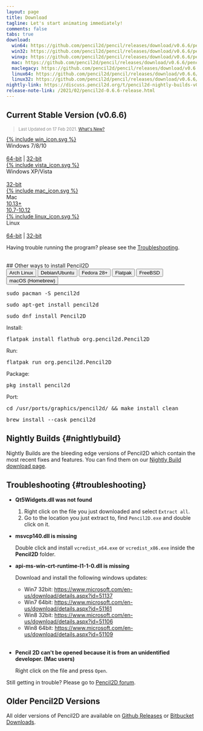 ```yaml
---
layout: page
title: Download
tagline: Let's start animating immediately!
comments: false
tabs: true
download:
  win64: https://github.com/pencil2d/pencil/releases/download/v0.6.6/pencil2d-win64-0.6.6.zip
  win32: https://github.com/pencil2d/pencil/releases/download/v0.6.6/pencil2d-win32-0.6.6.zip
  winxp: https://github.com/pencil2d/pencil/releases/download/v0.6.6/pencil2d-winxp-0.6.6.zip
  mac: https://github.com/pencil2d/pencil/releases/download/v0.6.6/pencil2d-mac-0.6.6.zip
  maclegacy: https://github.com/pencil2d/pencil/releases/download/v0.6.6/pencil2d-mac-legacy-0.6.6.zip
  linux64: https://github.com/pencil2d/pencil/releases/download/v0.6.6/pencil2d-linux-amd64-0.6.6.AppImage
  linux32: https://github.com/pencil2d/pencil/releases/download/v0.6.6/pencil2d-linux-i386-0.6.6.AppImage
nightly-link: https://discuss.pencil2d.org/t/pencil2d-nightly-builds-v0-6-3/3118
release-note-link: /2021/02/pencil2d-0.6.6-release.html
---
```


## Current Stable Version (v0.6.6)

<blockquote style="color:#898989;font-size:0.8em">
Last Updated on 17 Feb 2021. <a href="{{ page.release-note-link }}">What's New?</a>
</blockquote>

<div class="download-tiles">
<div></div>
<div class="download-tile">
  <a href="{{ page.download.win64 }}">
    {% include win_icon.svg %}
  </a><br>
  Windows 7/8/10<br><br>
  <a href="{{ page.download.win64 }}">64-bit</a> |
  <a href="{{ page.download.win32 }}">32-bit</a>
</div>

<div class="download-tile">
  <a href="{{ page.download.win32 }}">
    {% include vista_icon.svg %}
  </a><br>
  Windows XP/Vista<br><br>
  <a href="{{ page.download.winxp }}">32-bit</a><br>
</div>

<div class="download-tile">
  <a href="{{ page.download.mac }}">
    {% include mac_icon.svg %}
  </a><br>
  Mac <br>
  <a href="{{ page.download.mac }}">10.13+</a><br>
  <a href="{{ page.download.maclegacy }}">10.7-10.12</a>
</div>

<div class="download-tile">
  <a href="{{ page.download.linux64 }}">
    {% include linux_icon.svg %}
  </a><br>
  Linux<br><br>
  <a href="{{ page.download.linux64 }}">64-bit</a> |
  <a href="{{ page.download.linux32 }}">32-bit</a>
</div>

</div>
<div style="clear:both"></div>

Having trouble running the program? please see the
<a href="#troubleshooting">Troubleshooting</a>.

<br>
## Other ways to install Pencil2D

<div class="tabs">
  <button class="tablinks" onclick="openTab(event, 'arch')" id="defaultTab">Arch Linux</button>
  <button class="tablinks" onclick="openTab(event, 'debian')">Debian/Ubuntu</button>
  <button class="tablinks" onclick="openTab(event, 'fedora')">Fedora 28+</button>
  <button class="tablinks" onclick="openTab(event, 'flatpak')">Flatpak</button>
  <button class="tablinks" onclick="openTab(event, 'freebsd')">FreeBSD</button>
  <button class="tablinks" onclick="openTab(event, 'cask')">macOS (Homebrew)</button>
</div>

<hr style="margin: 0 2rem;">

<div id="arch" class="tabcontent">
<pre>sudo pacman -S pencil2d</pre>
</div>

<div id="debian" class="tabcontent">
<pre>sudo apt-get install pencil2d</pre>
</div>

<div id="fedora" class="tabcontent">
<pre>sudo dnf install Pencil2D</pre>
</div>

<div id="flatpak" class="tabcontent">
<p>Install:</p>
<pre>flatpak install flathub org.pencil2d.Pencil2D</pre>
<p>Run:</p>
<pre>flatpak run org.pencil2d.Pencil2D</pre>
</div>

<div id="freebsd" class="tabcontent">
<p>Package:</p>
<pre>pkg install pencil2d</pre>
<p>Port:</p>
<pre>cd /usr/ports/graphics/pencil2d/ && make install clean</pre>
</div>

<div id="cask" class="tabcontent">
<pre>brew install --cask pencil2d</pre>
</div>

<script>document.getElementById("defaultTab").click();</script>

## Nightly Builds {#nightlybuild}

Nightly Builds are the bleeding edge versions of Pencil2D which contain the most recent fixes and features.
You can find them on our [Nightly Build download page](nightly/).

## Troubleshooting {#troubleshooting}

- **Qt5Widgets.dll was not found**

    1. Right click on the file you just downloaded and select `Extract all`.
    2. Go to the location you just extract to, find `Pencil2D.exe` and double click on it.

- **msvcp140.dll is missing**

    Double click and install `vcredist_x64.exe` or `vcredist_x86.exe` inside the **Pencil2D** folder.

- **api-ms-win-crt-runtime-l1-1-0.dll is missing**

    Download and install the following windows updates:
    - Win7 32bit: <https://www.microsoft.com/en-us/download/details.aspx?id=51137>
    - Win7 64bit: <https://www.microsoft.com/en-us/download/details.aspx?id=51161>
    - Win8 32bit: <https://www.microsoft.com/en-us/download/details.aspx?id=51106>
    - Win8 64bit: <https://www.microsoft.com/en-us/download/details.aspx?id=51109> <br><br>

- **Pencil 2D can't be opened because it is from an unidentified developer. (Mac users)**

    Right click on the file and press `Open`.

Still getting in trouble? Please go to [Pencil2D forum](https://discuss.pencil2d.org/c/support).

## Older Pencil2D Versions

All older versions of Pencil2D are available on [Github Releases][gh-releases] or [Bitbucket Downloads][bb-downloads].

[gh-releases]: https://github.com/pencil2d/pencil/releases
[bb-downloads]: https://bitbucket.org/chchwy/pencil2d/downloads/
